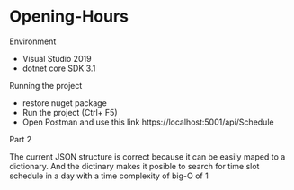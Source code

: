 # Opening-Hours


Environment
- Visual Studio 2019
- dotnet core SDK 3.1

Running the project
 - restore nuget package
 - Run the project (Ctrl+ F5)
 - Open Postman and use this link https://localhost:5001/api/Schedule

Part 2

The current JSON structure is correct because it can be easily maped to a dictionary. 
And the dictinary makes it posible to search for time slot schedule in a day with a time complexity of big-O of 1